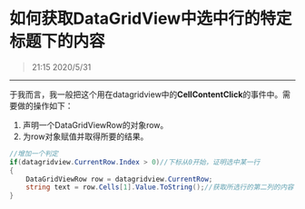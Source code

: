 # 如何获取DataGridView中选中行的特定标题下的内容
> 21:15 2020/5/31
---
于我而言，我一般把这个用在datagridview中的**CellContentClick**的事件中。需要做的操作如下：
1. 声明一个DataGridViewRow的对象row。
2. 为row对象赋值并取得所要的结果。
```C#
//增加一个判定
if(datagridview.CurrentRow.Index > 0)//下标从0开始，证明选中某一行
{
    DataGridViewRow row = datagridview.CurrentRow;
    string text = row.Cells[1].Value.ToString();//获取所选行的第二列的内容
}

```
